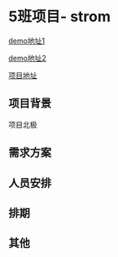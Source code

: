 # 5班项目- strom
[demo地址1](http://jrgapp.sinaapp.com/)

[demo地址2](http://strom.coding.io/)

[项目地址](https://coding.net/u/jirengu/p/Strom/git)
## 项目背景

项目北极
## 需求方案

## 人员安排

## 排期

## 其他

